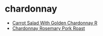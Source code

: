 # chardonnay

 * [Carrot Salad With Golden Chardonnay R](index/c/carrot-salad-with-golden-chardonnay-r.json)
 * [Chardonnay Rosemary Pork Roast](index/c/chardonnay-rosemary-pork-roast.json)
